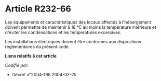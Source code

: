 # Article R232-66

Les équipements et caractéristiques des locaux affectés à l'hébergement doivent permettre de maintenir à 18 °C au moins la
température intérieure et d'éviter les condensations et les températures excessives.

Les installations électriques doivent être conformes aux dispositions réglementaires du présent code.

**Liens relatifs à cet article**

_Codifié par_:

  - Décret n°2004-196 2004-02-25
